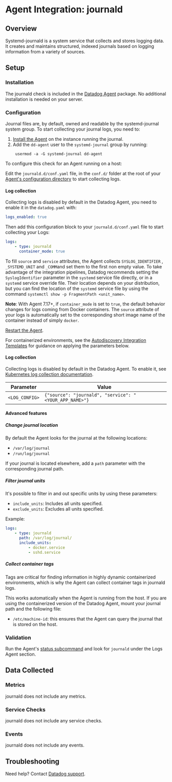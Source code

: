 # Agent Integration: journald

## Overview

Systemd-journald is a system service that collects and stores logging data. 
It creates and maintains structured, indexed journals based on logging information from a variety of sources.

## Setup

### Installation

The journald check is included in the [Datadog Agent][1] package.
No additional installation is needed on your server.

### Configuration

Journal files are, by default, owned and readable by the systemd-journal system group. To start collecting your journal logs, you need to:

1. [Install the Agent][2] on the instance running the journal.
2. Add the `dd-agent` user to the `systemd-journal` group by running:
    ```text
     usermod -a -G systemd-journal dd-agent
    ```

<!-- xxx tabs xxx -->
<!-- xxx tab "Host" xxx -->

To configure this check for an Agent running on a host:

Edit the `journald.d/conf.yaml` file, in the `conf.d/` folder at the root of your [Agent's configuration directory][3] to start collecting logs.

#### Log collection

Collecting logs is disabled by default in the Datadog Agent, you need to enable it in the `datadog.yaml` with:

```yaml
logs_enabled: true
```

Then add this configuration block to your `journald.d/conf.yaml` file to start collecting your Logs:

```yaml
logs:
    - type: journald
      container_mode: true
```

To fill `source` and `service` attributes, the Agent collects `SYSLOG_IDENTIFIER` , `_SYSTEMD_UNIT` and `_COMM`and set them to the first non empty value. To take advantage of the integration pipelines, Datadog recommends setting the `SyslogIdentifier` parameter in the `systemd` service file directly, or in a `systemd` service override file. Their location depends on your distribution, but you can find the location of the `systemd` service file by using the command `systemctl show -p FragmentPath <unit_name>`.

**Note**: With Agent 7.17+, if `container_mode` is set to `true`, the default behavior changes for logs coming from Docker containers. The `source` attribute of your logs is automatically set to the corresponding short image name of the container instead of simply `docker`.

[Restart the Agent][1].


<!-- xxz tab xxx -->
<!-- xxx tab "Containerized" xxx -->

For containerized environments, see the [Autodiscovery Integration Templates][4] for guidance on applying the parameters below.

#### Log collection


Collecting logs is disabled by default in the Datadog Agent. To enable it, see [Kubernetes log collection documentation][5].

| Parameter      | Value                                                  |
| -------------- | ------------------------------------------------------ |
| `<LOG_CONFIG>` | `{"source": "journald", "service": "<YOUR_APP_NAME>"}` |

<!-- xxz tab xxx -->
<!-- xxz tabs xxx -->


#### Advanced features

##### Change journal location

By default the Agent looks for the journal at the following locations:

- `/var/log/journal`
- `/run/log/journal`

If your journal is located elsewhere, add a `path` parameter with the corresponding journal path.

##### Filter journal units

It's possible to filter in and out specific units by using these parameters:

- `include_units`: Includes all units specified.
- `exclude_units`: Excludes all units specified.

Example:

```yaml
logs:
    - type: journald
      path: /var/log/journal/
      include_units:
          - docker.service
          - sshd.service
```

##### Collect container tags

Tags are critical for finding information in highly dynamic containerized environments, which is why the Agent can collect container tags in journald logs.

This works automatically when the Agent is running from the host. If you are using the containerized version of the Datadog Agent, mount your journal path and the following file:

- `/etc/machine-id`: this ensures that the Agent can query the journal that is stored on the host.

### Validation

Run the Agent's [status subcommand][6] and look for `journald` under the Logs Agent section.

## Data Collected

### Metrics

journald does not include any metrics.

### Service Checks

journald does not include any service checks.

### Events

journald does not include any events.

## Troubleshooting

Need help? Contact [Datadog support][7].

[1]: https://docs.datadoghq.com/agent/guide/agent-commands/#start-stop-and-restart-the-agent
[2]: https://app.datadoghq.com/account/settings#agent
[3]: https://docs.datadoghq.com/agent/guide/agent-configuration-files/#agent-configuration-directory
[4]: https://docs.datadoghq.com/agent/kubernetes/integrations/
[5]: https://docs.datadoghq.com/agent/kubernetes/log/?tab=containerinstallation#setup
[6]: https://docs.datadoghq.com/agent/guide/agent-commands/#agent-status-and-information
[7]: https://docs.datadoghq.com/help/
